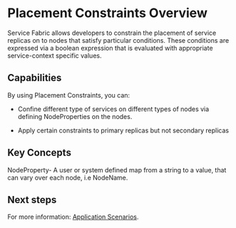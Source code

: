 <properties
   pageTitle="Service Fabric Cluster Orchestration Placement Constraints"
   description="A conceptual overview of placement constraints in Service Fabric"
   services="service-fabric"
   documentationCenter=".net"
   authors="GaugeField"
   manager="timlt"
   editor=""/>

<tags
   ms.service="Service-Fabric"
   ms.devlang="dotnet"
   ms.topic="article"
   ms.tgt_pltfrm="NA"
   ms.workload="NA"
   ms.date="09/03/2015"
   ms.author="abhic"/>

# Placement Constraints Overview

Service Fabric allows developers to constrain the placement of service replicas on to nodes that satisfy particular conditions. These conditions are expressed via a boolean expression that is evaluated with appropriate service-context specific values.


## Capabilities
By using Placement Constraints, you can:

- Confine different type of services on different types of nodes via defining NodeProperties on the nodes.

- Apply certain constraints to primary replicas but not secondary replicas


## Key Concepts
NodeProperty- A user or system defined map from a string to a value, that can vary over each node, i.e NodeName.


<!--Every topic should have next steps and links to the next logical set of content to keep the customer engaged-->
## Next steps

For more information: [Application Scenarios](../service-fabric-application-scenarios).
 

